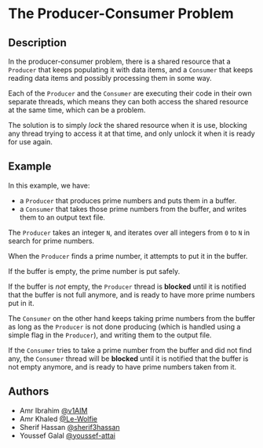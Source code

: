 # The Producer-Consumer Problem

## Description

In the producer-consumer problem,
there is a shared resource that a `Producer`
that keeps populating it with data items,
and a `Consumer` that keeps reading data items
and possibly processing them in some way.

Each of the `Producer` and the `Consumer`
are executing their code in their own separate
threads, which means they can both access
the shared resource at the same time, which can
be a problem.

The solution is to simply _lock_ the shared resource
when it is use, blocking any thread trying to access it
at that time, and only unlock it when it is ready
for use again.

## Example

In this example, we have:

- a `Producer` that produces
  prime numbers and puts them in a buffer.
- a `Consumer` that takes those prime numbers
  from the buffer, and writes them to an
  output text file.

The `Producer` takes an integer `N`, and iterates
over all integers from `0` to `N` in search for prime
numbers.

When the `Producer` finds a prime number, it attempts
to put it in the buffer.

If the buffer is empty, the prime number is put safely.

If the buffer is _not_ empty, the `Producer` thread is
**blocked** until it is notified that the buffer is
not full anymore, and is ready to have more
prime numbers put in it.

The `Consumer` on the other hand keeps taking prime
numbers from the buffer as long as the `Producer` is
not done producing (which is handled using a simple
flag in the `Producer`), and writing them to the output
file.

If the `Consumer` tries to take a prime number
from the buffer and did not find any, the `Consumer`
thread will be **blocked** until it is notified that
the buffer is not empty anymore, and is ready to have
prime numbers taken from it.

## Authors

- Amr Ibrahim [@v1AIM](https://github.com/v1AIM)
- Amr Khaled [@Le-Wolfie](https://github.com/Le-Wolfie)
- Sherif Hassan [@sherif3hassan](https://github.com/sherif3hassan)
- Youssef Galal [@youssef-attai](https://github.com/youssef-attai)
